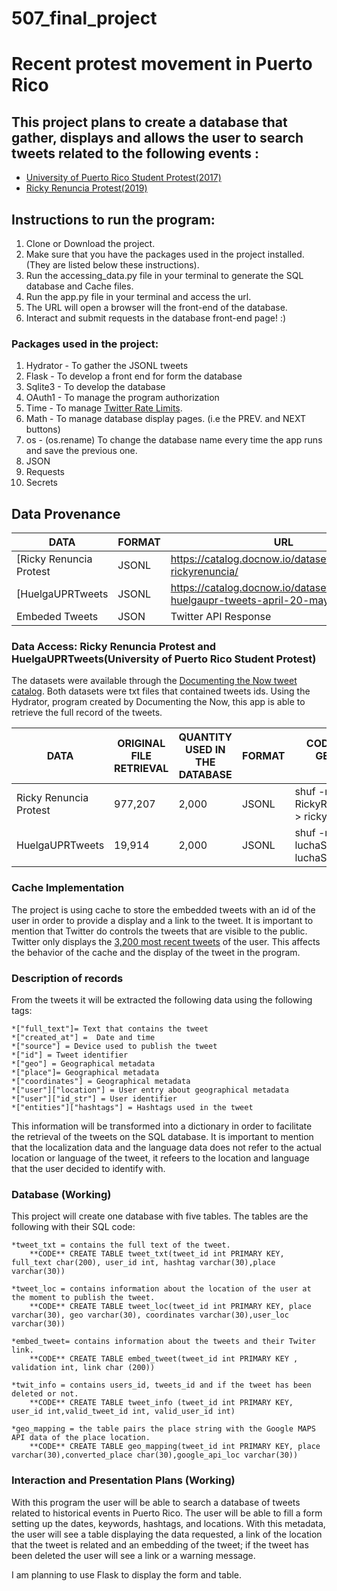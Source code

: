 # 507_final_project
# Recent protest movement in Puerto Rico

## This project plans to create a database that gather, displays and allows the user to search tweets related to the following events :
- [University of Puerto Rico Student Protest(2017)](https://catalog.docnow.io/datasets/20170519-huelgaupr-tweets-april-20-may-18-2017/)
- [Ricky Renuncia Protest(2019)](https://catalog.docnow.io/datasets/20190930-rickyrenuncia/)

## Instructions to run the program:
1. Clone or Download the project.
2. Make sure that you have the packages used in the project installed. (They are listed below these instructions).
3. Run the accessing_data.py file in your terminal to generate the SQL database and Cache files.
4. Run the app.py file in your terminal and access the url.
5. The URL will open a browser will the front-end of the database.
6. Interact and submit requests in the database front-end page! :)

### Packages used in the project:
1. Hydrator - To gather the JSONL tweets
2. Flask - To develop a front end for form the database
3. Sqlite3 - To develop the database
4. OAuth1 - To manage the program authorization
5. Time - To manage [Twitter Rate Limits](https://developer.twitter.com/en/docs/basics/rate-limiting).
6. Math - To manage database display pages. (i.e the PREV. and NEXT buttons)
7. os - (os.rename) To change the database name every time the app runs and save the previous one.
7. JSON
8. Requests
9. Secrets


## Data Provenance

|    DATA    |    FORMAT     |     URL     |
------------ | ------------- | -------------
|[Ricky Renuncia Protest | JSONL | https://catalog.docnow.io/datasets/20190930-rickyrenuncia/|
|[HuelgaUPRTweets | JSONL | https://catalog.docnow.io/datasets/20170519-huelgaupr-tweets-april-20-may-18-2017/|
|Embeded Tweets  | JSON  | Twitter API Response |

### Data Access: Ricky Renuncia Protest and HuelgaUPRTweets(University of Puerto Rico Student Protest)

The datasets were available through the [Documenting the Now tweet catalog](https://catalog.docnow.io/).
Both datasets were txt files that contained tweets ids.
Using the Hydrator, program created by Documenting the Now, this app is able to retrieve the full record of the tweets.

|    DATA    |    ORIGINAL FILE RETRIEVAL   |   QUANTITY USED IN THE DATABASE    |   FORMAT     | CODE TO SELECT TWEETS GENERATE A SMALLER SAMPLE |
|------------| --------------------------   | ---------------------------------- | ------------ | -------------|
|Ricky Renuncia Protest | 977,207 | 2,000 | JSONL | shuf -n 2000 RickyRenunciaLlevateJunta.jsonl > rickyrenuncia2k.jsonl |
|HuelgaUPRTweets | 19,914 | 2,000 | JSONL | shuf -n 2000 luchaSiEntregano.jsonl > luchaSiEntregano2k.jsonl |


### Cache Implementation

The project is using cache to store the embedded tweets with an id of the user in order to provide a display and a link to the tweet.
It is important to mention that Twitter do controls the tweets that are visible to the public. Twitter only displays the [3,200 most recent tweets](https://help.twitter.com/en/using-twitter/missing-tweets) of the user.
This affects the behavior of the cache and the display of the tweet in the program.

### Description of records

From the tweets it will be extracted the following data using the following tags:

    *["full_text"]= Text that contains the tweet
    *["created_at"] =  Date and time
    *["source"] = Device used to publish the tweet
    *["id"] = Tweet identifier
    *["geo"] = Geographical metadata
    *["place"]= Geographical metadata
    *["coordinates"] = Geographical metadata
    *["user"]["location"] = User entry about geographical metadata
    *["user"]["id_str"] = User identifier
    *["entities"]["hashtags"] = Hashtags used in the tweet

This information will be transformed into a dictionary in order to facilitate the retrieval of the tweets on the SQL database.
It is important to mention that the localization data and the language data does not refer to the actual location or language of the tweet, it refeers to the location and language that the user decided to identify with.


### Database (Working)
This project will create one database with five tables.
The tables are the following with their SQL code:

    *tweet_txt = contains the full text of the tweet.
        **CODE** CREATE TABLE tweet_txt(tweet_id int PRIMARY KEY, full_text char(200), user_id int, hashtag varchar(30),place varchar(30))

    *tweet_loc = contains information about the location of the user at the moment to publish the tweet.
        **CODE** CREATE TABLE tweet_loc(tweet_id int PRIMARY KEY, place varchar(30), geo varchar(30), coordinates varchar(30),user_loc varchar(30))

    *embed_tweet= contains information about the tweets and their Twiter link.
        **CODE** CREATE TABLE embed_tweet(tweet_id int PRIMARY KEY , validation int, link char (200))

    *twit_info = contains users_id, tweets_id and if the tweet has been deleted or not.
        **CODE** CREATE TABLE tweet_info (tweet_id int PRIMARY KEY, user_id int,valid_tweet_id int, valid_user_id int)

    *geo_mapping = the table pairs the place string with the Google MAPS API data of the place location.
        **CODE** CREATE TABLE geo_mapping(tweet_id int PRIMARY KEY, place varchar(30),converted_place char(30),google_api_loc varchar(30))


 ### Interaction and Presentation Plans (Working)

With this program the user will be able to search a database of tweets related to historical events in Puerto Rico.
The user will be able to fill a form setting up the dates, keywords, hashtags, and locations.
With this metadata, the user will see a table displaying the data requested,
a link of the location that the tweet is related and an embedding of the tweet;
if the tweet has been deleted the user will see a link or a warning message.

I am planning to use Flask to display the form and table.









